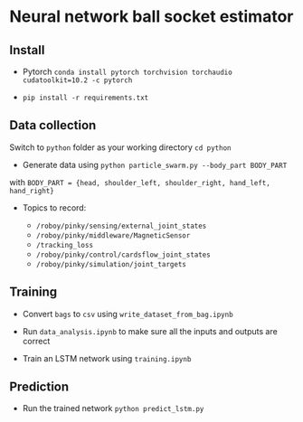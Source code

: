 # Neural network ball socket estimator

## Install

* Pytorch `conda install pytorch torchvision torchaudio cudatoolkit=10.2 -c pytorch`

* `pip install -r requirements.txt`

## Data collection

Switch to `python` folder as your working directory `cd python`

* Generate data using `python particle_swarm.py --body_part BODY_PART`
  
 with `BODY_PART = {head, shoulder_left, shoulder_right, hand_left, hand_right}`

* Topics to record:

    - `/roboy/pinky/sensing/external_joint_states`
    - `/roboy/pinky/middleware/MagneticSensor`
    - `/tracking_loss`
    - `/roboy/pinky/control/cardsflow_joint_states`
    - `/roboy/pinky/simulation/joint_targets`

## Training

* Convert `bags` to `csv` using `write_dataset_from_bag.ipynb`

* Run `data_analysis.ipynb` to make sure all the inputs and outputs are correct

* Train an LSTM network using `training.ipynb`

## Prediction

* Run the trained network `python predict_lstm.py`

